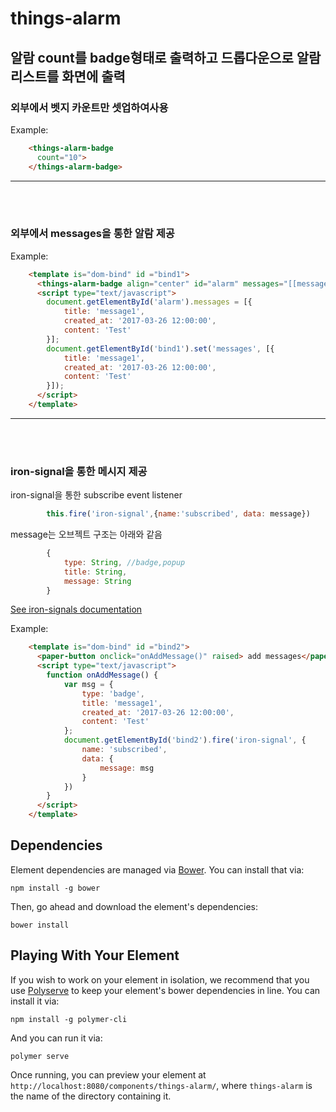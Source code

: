 # things-alarm

## 알람 count를 badge형태로 출력하고 드롭다운으로 알람 리스트를 화면에 출력

### 외부에서 벳지 카운트만 셋업하여사용
Example:

```html
    <things-alarm-badge
      count="10">
    </things-alarm-badge>
```

*****
</br></br>
### 외부에서 messages을 통한 알람 제공
Example:

``` html
    <template is="dom-bind" id ="bind1">
      <things-alarm-badge align="center" id="alarm" messages="[[messages]]"></things-alarm-badge>
      <script type="text/javascript">
        document.getElementById('alarm').messages = [{
            title: 'message1',
            created_at: '2017-03-26 12:00:00',
            content: 'Test'
        }];
        document.getElementById('bind1').set('messages', [{
            title: 'message1',
            created_at: '2017-03-26 12:00:00',
            content: 'Test'
        }]);
      </script>
    </template>
```

*****
</br></br>
### iron-signal을 통한 메시지 제공</br>
iron-signal을 통한 subscribe event listener

```js
        this.fire('iron-signal',{name:'subscribed', data: message})
```

message는 오브젝트 구조는 아래와 같음

```js
        {
            type: String, //badge,popup
            title: String,
            message: String
        }
```

[See iron-signals documentation](https://www.webcomponents.org/element/PolymerElements/iron-signals/)

Example:

```html
    <template is="dom-bind" id ="bind2">
      <paper-button onclick="onAddMessage()" raised> add messages</paper-button>
      <script type="text/javascript">
        function onAddMessage() {
            var msg = {
                type: 'badge',
                title: 'message1',
                created_at: '2017-03-26 12:00:00',
                content: 'Test'
            };
            document.getElementById('bind2').fire('iron-signal', {
                name: 'subscribed',
                data: {
                    message: msg
                }
            })
        }
      </script>
    </template>
```

## Dependencies

Element dependencies are managed via [Bower](http://bower.io/). You can
install that via:

    npm install -g bower

Then, go ahead and download the element's dependencies:

    bower install

## Playing With Your Element

If you wish to work on your element in isolation, we recommend that you use
[Polyserve](https://github.com/PolymerLabs/polyserve) to keep your element's
bower dependencies in line. You can install it via:

    npm install -g polymer-cli

And you can run it via:

    polymer serve

Once running, you can preview your element at
`http://localhost:8080/components/things-alarm/`, where `things-alarm` is the name of the directory containing it.
